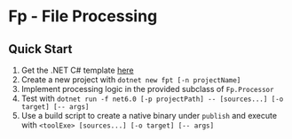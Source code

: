 # Fp - File Processing

## Quick Start
1. Get the .NET C# template [here](https://www.nuget.org/packages/Fp.Templates)
2. Create a new project with `dotnet new fpt [-n projectName]`
3. Implement processing logic in the provided subclass of `Fp.Processor`
4. Test with `dotnet run -f net6.0 [-p projectPath] -- [sources...] [-o target] [-- args]`
5. Use a build script to create a native binary under `publish` and execute with `<toolExe> [sources...] [-o target] [-- args]`